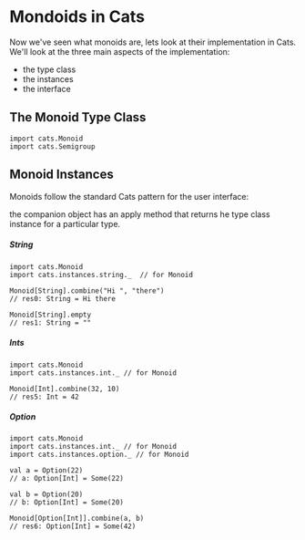 # Mondoids in Cats

Now we've seen what monoids are, lets look at their implementation in Cats.
We'll look at the three main aspects of the implementation:

- the type class
- the instances
- the interface

## The Monoid Type Class

```$xslt
import cats.Monoid
import cats.Semigroup
```

## Monoid Instances

Monoids follow the standard Cats pattern for the user interface:

the companion object has an apply method that returns he type class instance
for a particular type.

##### String

```$xslt
import cats.Monoid
import cats.instances.string._  // for Monoid

Monoid[String].combine("Hi ", "there")
// res0: String = Hi there

Monoid[String].empty
// res1: String = ""
```  

##### Ints

```$xslt
import cats.Monoid
import cats.instances.int._ // for Monoid

Monoid[Int].combine(32, 10)
// res5: Int = 42
```

##### Option

```
import cats.Monoid
import cats.instances.int._ // for Monoid
import cats.instances.option._ // for Monoid

val a = Option(22)
// a: Option[Int] = Some(22)

val b = Option(20)
// b: Option[Int] = Some(20)

Monoid[Option[Int]].combine(a, b)
// res6: Option[Int] = Some(42)
```